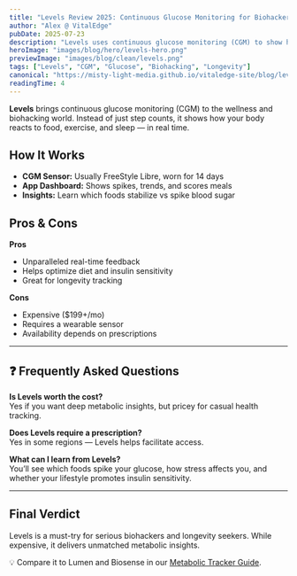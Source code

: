 ```yaml
---
title: "Levels Review 2025: Continuous Glucose Monitoring for Biohackers"
author: "Alex @ VitalEdge"
pubDate: 2025-07-23
description: "Levels uses continuous glucose monitoring (CGM) to show how food, stress, and sleep affect your blood sugar. Is it worth it for longevity?"
heroImage: "images/blog/hero/levels-hero.png"
previewImage: "images/blog/clean/levels.png"
tags: ["Levels", "CGM", "Glucose", "Biohacking", "Longevity"]
canonical: "https://misty-light-media.github.io/vitaledge-site/blog/levels-review"
readingTime: 4
---
```


**Levels** brings continuous glucose monitoring (CGM) to the wellness and biohacking world. Instead of just step counts, it shows how your body reacts to food, exercise, and sleep — in real time.

## How It Works

- **CGM Sensor:** Usually FreeStyle Libre, worn for 14 days  
- **App Dashboard:** Shows spikes, trends, and scores meals  
- **Insights:** Learn which foods stabilize vs spike blood sugar  

## Pros & Cons

**Pros**  
- Unparalleled real-time feedback  
- Helps optimize diet and insulin sensitivity  
- Great for longevity tracking  

**Cons**  
- Expensive ($199+/mo)  
- Requires a wearable sensor  
- Availability depends on prescriptions  

---

## ❓ Frequently Asked Questions

**Is Levels worth the cost?**  
Yes if you want deep metabolic insights, but pricey for casual health tracking.

**Does Levels require a prescription?**  
Yes in some regions — Levels helps facilitate access.

**What can I learn from Levels?**  
You’ll see which foods spike your glucose, how stress affects you, and whether your lifestyle promotes insulin sensitivity.

---

## Final Verdict

Levels is a must-try for serious biohackers and longevity seekers. While expensive, it delivers unmatched metabolic insights.

💡 Compare it to Lumen and Biosense in our [Metabolic Tracker Guide](../lumen-vs-biosense-vs-levels).
